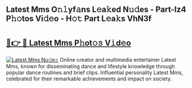 ## Latest Mms O𝚗𝚕yf𝚊ns L𝚎a𝚔ed N𝚞𝚍es - Part-Iz4 P𝚑𝚘tos Vi𝚍𝚎o - H𝚘𝚝 Part L𝚎a𝚔s VhN3f

# <h2><a href="http://kf9a4x.oniu.top/?m=Latest+Mms">🔗👉 🔴 Latest Mms P𝚑ot𝚘𝚜 V𝚒d𝚎o</a></h2>

[![Latest Mms Nu𝚍e𝚜](https://i.imgur.com/0qMVB7G.gif)](http://kf9a4x.oniu.top/?m=Latest+Mms)
Online creator and multimedia entertainer Latest Mms, known for disseminating dance and lifestyle knowledge through popular dance routines and brief clips. Influential personality Latest Mms, celebrated for their remarkable achievements and impact on society.  
